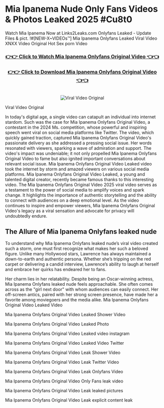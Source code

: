 # Mia Ipanema Nude Only Fans Videos & Photos Leaked 2025 #Cu8t0

Watch Mia Ipanema Now at Links2Leaks.com Onlyfans Leaked - Update Files & pict. !#[NEW-X~VIDEOs™] Mia Ipanema Onlyfans Leaked Viral Video XNXX Video Original Hot Sex porn Video
<br>
<div align="center">
<h3><a href="https://links2leaks.com/miaipanema" rel="nofollow">👉👉 Click to Watch Mia Ipanema Onlyfans Original Video 👈👈</a></h3>
<h3><a href="https://links2leaks.com/miaipanema" rel="nofollow">👉👉 Click to Download Mia Ipanema Onlyfans Original Video 👈👈</a></h3>
<br>
<a href="https://links2leaks.com/miaipanema" rel="nofollow"><img src="https://i.ibb.co/Gkj2r4b/banner.png" alt="Viral Video Original" style="max-width: 100%; display: inline-block;" data-target="animated-image.originalImage"></a>
</div>

Viral Video Original

In today's digital age, a single video can catapult an individual into internet stardom. Such was the case for Mia Ipanema Onlyfans Original Video, a contestant in the 2024 Ms. competition, whose powerful and inspiring speech went viral on social media platforms like Twitter.
The video, which quickly gained traction, captured Mia Ipanema Onlyfans Original Video's passionate delivery as she addressed a pressing social issue. Her words resonated with viewers, sparking a wave of admiration and support. The video's impact was undeniable; it not only propelled Mia Ipanema Onlyfans Original Video to fame but also ignited important conversations about relevant social issue.
Mia Ipanema Onlyfans Original Video Leaked video took the internet by storm and amazed viewers on various social media platforms. Mia Ipanema Onlyfans Original Video Leaked, a young and talented digital creator, recently became famous thanks to this interesting video.
The Mia Ipanema Onlyfans Original Video 2025 viral video serves as a testament to the power of social media to amplify voices and spark change. It highlights the importance of authentic storytelling and the ability to connect with audiences on a deep emotional level. As the video continues to inspire and empower viewers, Mia Ipanema Onlyfans Original Video's legacy as a viral sensation and advocate for privacy will undoubtedly endure.

<h2>The Allure of Mia Ipanema Onlyfans leaked nude</h2>


To understand why Mia Ipanema Onlyfans leaked nude’s viral video created such a storm, one must first recognize what makes her such a beloved figure. Unlike many Hollywood stars, Lawrence has always maintained a down-to-earth and authentic persona. Whether she’s tripping on the red carpet or delivering a candid interview, Lawrence’s ability to laugh at herself and embrace her quirks has endeared her to fans.

Her charm lies in her relatability. Despite being an Oscar-winning actress, Mia Ipanema Onlyfans leaked nude feels approachable. She often comes across as the "girl next door" with whom audiences can easily connect. Her off-screen antics, paired with her strong screen presence, have made her a favorite among moviegoers and the media alike.
Mia Ipanema Onlyfans Original Video Leaked Video

Mia Ipanema Onlyfans Original Video Leaked Shower Video

Mia Ipanema Onlyfans Original Video Leaked Photo

Mia Ipanema Onlyfans Original Video Leaked video instagram

Mia Ipanema Onlyfans Original Video Leaked Video Twitter

Mia Ipanema Onlyfans Original Video Leak Shower Video

Mia Ipanema Onlyfans Original Video Leak Twitter Video

Mia Ipanema Onlyfans Original Video Leak Onlyfans Video

Mia Ipanema Onlyfans Original Video Only Fans leak video

Mia Ipanema Onlyfans Original Video Leak leaked pictures

Mia Ipanema Onlyfans Original Video Leak explicit content leak